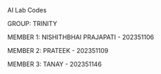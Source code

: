 AI Lab Codes

GROUP: TRINITY

MEMBER 1: NISHITHBHAI PRAJAPATI - 202351106

MEMBER 2: PRATEEK - 202351109

MEMBER 3: TANAY - 202351146
